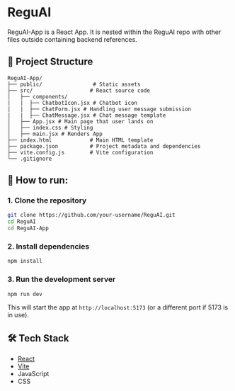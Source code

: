 # ReguAI

ReguAI-App is a React App. It is nested within the ReguAI repo with other files outside containing backend references.

## 📁 Project Structure

```
ReguAI-App/
├── public/                # Static assets
├── src/                  # React source code
│   ├── components/
|   |  ├── ChatbotIcon.jsx # Chatbot icon
|   |  ├── ChatForm.jsx # Handling user message submission
|   |  ├── ChatMessage.jsx # Chat message template
│   ├── App.jsx # Main page that user lands on
│   ├── index.css # Styling
│   ├── main.jsx # Renders App
├── index.html            # Main HTML template
├── package.json          # Project metadata and dependencies
├── vite.config.js        # Vite configuration
└── .gitignore
```

## 🚀 How to run:

### 1. Clone the repository

```bash
git clone https://github.com/your-username/ReguAI.git
cd ReguAI
cd ReguAI-App
```

### 2. Install dependencies

```bash
npm install
```

### 3. Run the development server

```bash
npm run dev
```

This will start the app at `http://localhost:5173` (or a different port if 5173 is in use).

## 🛠 Tech Stack

- [React](https://reactjs.org/)
- [Vite](https://vitejs.dev/)
- JavaScript
- CSS
